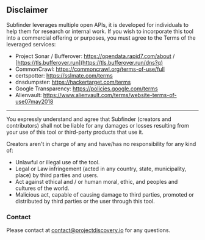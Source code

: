 ## Disclaimer

Subfinder leverages multiple open APIs, it is developed for individuals to help them for research or internal work. If you wish to incorporate this tool into a commercial offering or purposes, you must agree to the Terms of the leveraged services:

- Project Sonar / Bufferover: https://opendata.rapid7.com/about / [https://tls.bufferover.run](https://tls.bufferover.run/dns?q)
- CommonCrawl: https://commoncrawl.org/terms-of-use/full
- certspotter: https://sslmate.com/terms
- dnsdumpster: https://hackertarget.com/terms
- Google Transparency: https://policies.google.com/terms
- Alienvault: https://www.alienvault.com/terms/website-terms-of-use07may2018

---

You expressly understand and agree that Subfinder (creators and contributors) shall not be liable for any damages or losses resulting from your use of this tool or third-party products that use it.

Creators aren't in charge of any and have/has no responsibility for any kind of:

- Unlawful or illegal use of the tool.
- Legal or Law infringement (acted in any country, state, municipality, place) by third parties and users.
- Act against ethical and / or human moral, ethic, and peoples and cultures of the world.
- Malicious act, capable of causing damage to third parties, promoted or distributed by third parties or the user through this tool.


### Contact

Please contact at contact@projectdiscovery.io for any questions.

